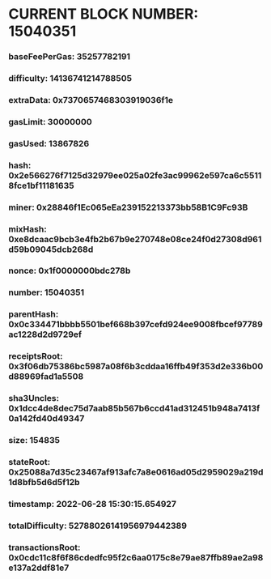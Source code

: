 # CURRENT BLOCK NUMBER: 15040351

### baseFeePerGas: 35257782191
### difficulty: 14136741214788505
### extraData: 0x7370657468303919036f1e
### gasLimit: 30000000
### gasUsed: 13867826
### hash: 0x2e566276f7125d32979ee025a02fe3ac99962e597ca6c55118fce1bf11181635
### miner: 0x28846f1Ec065eEa239152213373bb58B1C9Fc93B
### mixHash: 0xe8dcaac9bcb3e4fb2b67b9e270748e08ce24f0d27308d961d59b09045dcb268d
### nonce: 0x1f0000000bdc278b
### number: 15040351
### parentHash: 0x0c334471bbbb5501bef668b397cefd924ee9008fbcef97789ac1228d2d9729ef
### receiptsRoot: 0x3f06db75386bc5987a08f6b3cddaa16ffb49f353d2e336b00d88969fad1a5508
### sha3Uncles: 0x1dcc4de8dec75d7aab85b567b6ccd41ad312451b948a7413f0a142fd40d49347
### size: 154835
### stateRoot: 0x25088a7d35c23467af913afc7a8e0616ad05d2959029a219d1d8bfb5d6d5f12b
### timestamp: 2022-06-28 15:30:15.654927
### totalDifficulty: 52788026141956979442389
### transactionsRoot: 0x0cdc11c8f6f86cdedfc95f2c6aa0175c8e79ae87ffb89ae2a98e137a2ddf81e7

